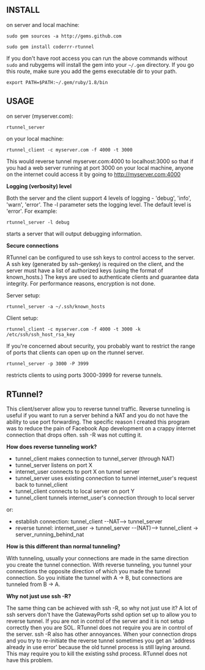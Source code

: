 INSTALL
-

on server and local machine:

`sudo gem sources -a http://gems.github.com`

`sudo gem install coderrr-rtunnel`

If you don't have root access you can run the above commands without `sudo` and rubygems will install the gem into your `~/.gem` directory.  If you go this route, make sure you add the gems executable dir to your path.

`export PATH=$PATH:~/.gem/ruby/1.8/bin`

USAGE
-

on server (myserver.com):

`rtunnel_server`

on your local machine:

`rtunnel_client -c myserver.com -f 4000 -t 3000`

This would reverse tunnel myserver.com:4000 to localhost:3000 so that if you had a web server running at port 3000 on your local machine, anyone on the internet could access it by going to http://myserver.com:4000

**Logging (verbosity) level**

Both the server and the client support 4 levels of logging - 'debug', 'info', 'warn', 'error'. The -l parameter sets the logging level. The default level is 'error'. For example:

`rtunnel_server -l debug`

starts a server that will output debugging information.

**Secure connections**

RTunnel can be configured to use ssh keys to control access to the server. A ssh
key (generated by ssh-genkey) is required on the client, and the server must
have a list of authorized keys (using the format of known_hosts.) The keys are
used to authenticate clients and guarantee data integrity. For performance
reasons, encryption is not done.

Server setup:

`rtunnel_server -a ~/.ssh/known_hosts`

Client setup:

`rtunnel_client -c myserver.com -f 4000 -t 3000 -k /etc/ssh/ssh_host_rsa_key`

If you're concerned about security, you probably want to restrict the range of
ports that clients can open up on the rtunnel server.

`rtunnel_server -p 3000 -P 3999`

restricts clients to using ports 3000-3999 for reverse tunnels.


RTunnel?
-

This client/server allow you to reverse tunnel traffic.  Reverse tunneling is useful if you want to run a server behind a NAT and you do not have the ability to use port forwarding.  The specific reason I created this program was to reduce the pain of Facebook App development on a crappy internet connection that drops often.  ssh -R was not cutting it.

**How does reverse tunneling work?**

  * tunnel\_client makes connection to tunnel\_server (through NAT)
  * tunnel_server listens on port X
  * internet_user connects to port X on tunnel server
  * tunnel\_server uses existing connection to tunnel internet\_user's request back to tunnel\_client
  * tunnel_client connects to local server on port Y
  * tunnel_client tunnels internet\_user's connection through to local server

or:

  * establish connection: tunnel\_client --NAT--> tunnel\_server
  * reverse tunnel: internet\_user -> tunnel_server --(NAT)--> tunnel\_client -> server\_running\_behind\_nat

**How is this different than normal tunneling?**

With tunneling, usually your connections are made in the same direction you create the tunnel connection.  With reverse tunneling, you tunnel your connections the opposite direction of which you made the tunnel connection.  So you initiate the tunnel with A -> B, but connections are tunneled from B -> A.

**Why not just use ssh -R?**

The same thing can be achieved with ssh -R, so why not just use it?  A lot of ssh servers don't have the GatewayPorts sshd option set up to allow you to reverse tunnel.  If you are not in control of the server and it is not setup correctly then you are SOL.  RTunnel does not require you are in control of the server.  ssh -R also has other annoyances.  When your connection drops and you try to re-initiate the reverse tunnel sometimes you get an 'address already in use error' because the old tunnel process is still laying around.  This may require you to kill the existing sshd process.  RTunnel does not have this problem.
